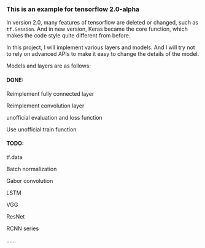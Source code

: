 ### This is an example for tensorflow 2.0-alpha

In version 2.0, many features of tensorflow are deleted or changed, such as `tf.Session`. And in new version, Keras became the core function, which makes the code style quite different from before.

In this project, I will implement various layers and models. And I will try not to rely on advanced APIs to make it easy to change the details of the model.

Models and layers are as follows:

#### DONE:

Reimplement fully connected layer

Reimplement convolution layer 

unofficial evaluation and loss function

Use unofficial train function

#### TODO:

tf.data

Batch normalization

Gabor convolution

LSTM

VGG

ResNet

RCNN series

......